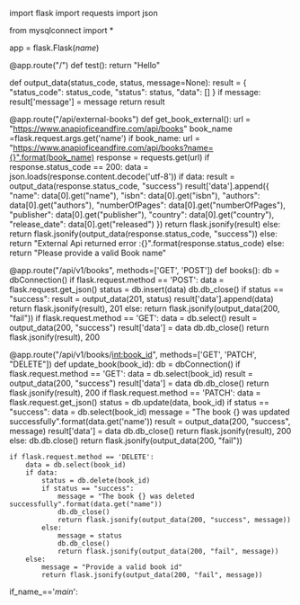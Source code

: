 import flask
import requests
import json

from mysqlconnect import *

app = flask.Flask(_name_)

@app.route("/")
def test():
    return "Hello"

def output_data(status_code, status, message=None):
    result = {
               "status_code": status_code,
               "status": status,
               "data": []
             }
    if message:
        result['message'] = message
    return result

@app.route("/api/external-books")
def get_book_external():
    url = "https://www.anapioficeandfire.com/api/books"
    book_name =flask.request.args.get('name')
    if book_name:
        url = "https://www.anapioficeandfire.com/api/books?name={}".format(book_name)
        response = requests.get(url)
        if response.status_code == 200:
            data = json.loads(response.content.decode('utf-8'))
            if data:
                result = output_data(response.status_code, "success")
                result['data'].append({
                         "name": data[0].get("name"),
                         "isbn": data[0].get("isbn"),
                         "authors": data[0].get("authors"),
                         "numberOfPages": data[0].get("numberOfPages"),
                         "publisher": data[0].get("publisher"),
                         "country": data[0].get("country"),
                         "release_date": data[0].get("released")
                        })
                return flask.jsonify(result)
            else:
                return flask.jsonify(output_data(response.status_code, "success"))
        else:
            return "External Api returned error :{}".format(response.status_code)
    else:
        return "Please provide a valid Book name"

@app.route("/api/v1/books", methods=['GET', 'POST'])
def books():
    db = dbConnection()
    if flask.request.method == 'POST':
        data = flask.request.get_json()
        status = db.insert(data)
        db.db_close()
        if status == "success":
            result = output_data(201, status)
            result['data'].append(data)
            return flask.jsonify(result), 201
        else:
            return flask.jsonify(output_data(200, "fail"))
    if flask.request.method == 'GET':
        data = db.select()
        result = output_data(200, "success")
        result['data'] = data
        db.db_close()
        return flask.jsonify(result), 200

@app.route("/api/v1/books/<int:book_id>", methods=['GET', 'PATCH', "DELETE"])
def update_book(book_id):
    db = dbConnection()
    if flask.request.method == 'GET':
        data = db.select(book_id)
        result  = output_data(200, "success")
        result['data'] = data
        db.db_close()
        return flask.jsonify(result), 200
    if flask.request.method == 'PATCH':
        data = flask.request.get_json()
        status = db.update(data, book_id)
        if status == "success":
            data = db.select(book_id)
            message = "The book {} was updated successfully".format(data.get('name'))
            result = output_data(200, "success", message)
            result['data'] = data
            db.db_close()
            return flask.jsonify(result), 200
        else:
            db.db.close()
            return flask.jsonify(output_data(200, "fail")) 

    if flask.request.method == 'DELETE':
        data = db.select(book_id)
        if data:
            status = db.delete(book_id)
            if status == "success":
                message = "The book {} was deleted successfully".format(data.get("name"))
                db.db_close()
                return flask.jsonify(output_data(200, "success", message))
            else:
                message = status
                db.db_close()
                return flask.jsonify(output_data(200, "fail", message))
        else:
            message = "Provide a valid book id"
            return flask.jsonify(output_data(200, "fail", message))
if_name_=='_main_':
